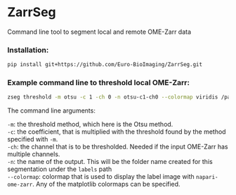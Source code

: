 # ZarrSeg
Command line tool to segment local and remote OME-Zarr data

### Installation:

```bash
pip install git+https://github.com/Euro-BioImaging/ZarrSeg.git
```

### Example command line to threshold local OME-Zarr:

```bash
zseg threshold -m otsu -c 1 -ch 0 -n otsu-c1-ch0 --colormap viridis /path/to/example.zarr
```

The command line arguments: 

`-m`: the threshold method, which here is the Otsu method.\
`-c`: the coefficient, that is multiplied with the threshold found by the method specified with `-m`.\
`-ch`: the channel that is to be thresholded. Needed if the input OME-Zarr has multiple channels.\
`-n`: the name of the output. This will be the folder name created for this segmentation under the `labels` path\
`--colormap`: colormap that is used to display the label image with `napari-ome-zarr`. Any of the matplotlib colormaps can be specified.

